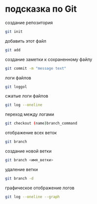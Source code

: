# подсказка по Git

создание репозитория
```sh
git init
```

добавить этот файл
```sh
git add
```
создание заметки к сохраненному файлу
```sh
git commit -m "message text"
```
логи файлов
```sh
git loggol
```
сжатые логи файлов
```sh
git log --oneline
```
переход между логами
```sh
git checkout (name)branch_command
```
отображение всех веток
```sh
git branch
```
создание новой ветки
```sh
git branch <имя_ветки>
```
удаление ветки
```sh
git branch -d
```
графическое отображение логов
```sh
git log --oneline --graph
```